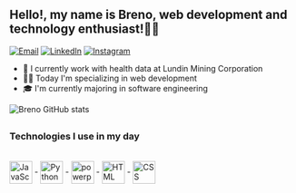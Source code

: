 ## Hello!, my name is Breno, web development and technology enthusiast!👋👋
[![Email](https://img.shields.io/badge/Gmail-D14836?style=for-the-badge&logo=gmail&logoColor=white)](mailto:breno.wilio167@gmail.com)
[![LinkedIn](https://img.shields.io/badge/LinkedIn-0077B5?style=for-the-badge&logo=linkedin&logoColor=white)](https://www.linkedin.com/in/-breno-pereira/)
[![Instagram](https://img.shields.io/badge/Instagram-E4405F?style=for-the-badge&logo=instagram&logoColor=white)](https://www.instagram.com/breno_wp/)
- 💼 I currently work with health data at Lundin Mining Corporation
- 👨‍🎓 Today I'm specializing in web development
- 🎓 I'm currently majoring in software engineering


![Breno GitHub stats](https://github-readme-stats.vercel.app/api?username=BrenoWilio&show_icons=true&theme=tokyonight)

##

### Technologies I use in my day
<div style="display: inline_block"><br/>
 <img align="center" alt="JavaScript" height="40" src="https://static.vecteezy.com/system/resources/previews/027/127/560/original/javascript-logo-javascript-icon-transparent-free-png.png"/>
 -
<img align="center" alt="Python" height="40" src="https://upload.wikimedia.org/wikipedia/commons/thumb/c/c3/Python-logo-notext.svg/1869px-Python-logo-notext.svg.png"/>
 -
   <img align="center" alt="powerplataform" height="40" src="https://www.canva.com/design/DAF13wpvCJg/7oBRE7z1DZam80SEhatyJA/view?utm_content=DAF13wpvCJg&utm_campaign=designshare&utm_medium=link&utm_source=editor"/>
 -
   <img align="center" alt="HTML" height="40" src="https://upload.wikimedia.org/wikipedia/commons/thumb/6/61/HTML5_logo_and_wordmark.svg/2048px-HTML5_logo_and_wordmark.svg.png"/>
 -
   <img align="center" alt="CSS" height="40" src="https://cdn.pixabay.com/photo/2017/08/05/11/16/logo-2582747_1280.png"/>
   
</div><br/>

##

